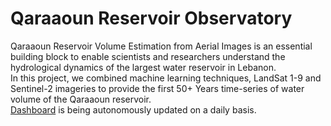 # Qaraaoun Reservoir Observatory  


Qaraaoun Reservoir Volume Estimation from Aerial Images is an essential building block to enable scientists and researchers understand the hydrological dynamics of the largest water reservoir in Lebanon.  
In this project, we combined machine learning techniques, LandSat 1-9 and Sentinel-2 imageries to provide the first 50+ Years time-series of water volume of the Qaraaoun reservoir.  
[Dashboard](http://geoai.cnrs.edu.lb/qaraaoun) is being autonomously updated on a daily basis.


